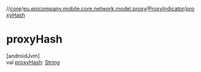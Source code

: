 //[core](../../../index.md)/[eu.epicompany.mobile.core.network.model.proxy](../index.md)/[ProxyIndicator](index.md)/[proxyHash](proxy-hash.md)

# proxyHash

[androidJvm]\
val [proxyHash](proxy-hash.md): [String](https://kotlinlang.org/api/latest/jvm/stdlib/kotlin/-string/index.html)

